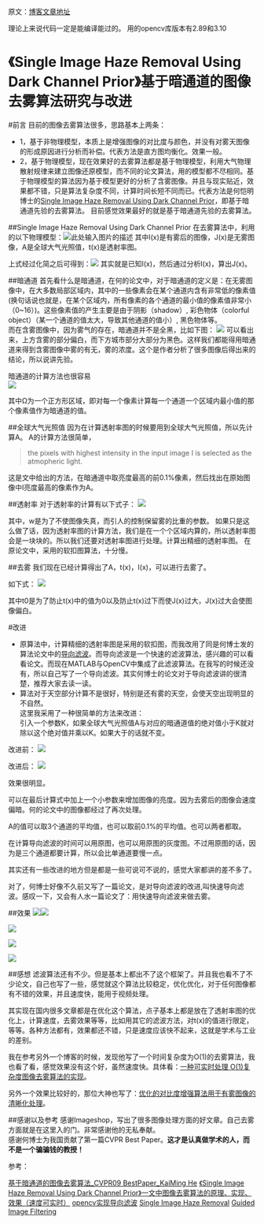 原文：[博客文章地址](http://loliko.me/single-image-haze-removal-using-dark-channel-prior/)

理论上来说代码一定是能编译能过的。
用的opencv库版本有2.89和3.10  


# 《Single Image Haze Removal Using Dark Channel Prior》基于暗通道的图像去雾算法研究与改进


#前言
目前的图像去雾算法很多，思路基本上两条：  
* 1，基于非物理模型，本质上是增强图像的对比度与颜色，并没有对雾天图像的形成原因进行分析而补偿。代表方法是直方图均衡化。效果一般。  
* 2，基于物理模型，现在效果好的去雾算法都是基于物理模型，利用大气物理散射规律来建立图像还原模型，而不同的论文算法，用的模型都不尽相同。基于物理模型的算法因为基于模型更好的分析了含雾图像。并且与现实贴近，效果都不错，只是算法复杂度不同，计算时间长短不同而已。代表方法是何恺明博士的[Single Image Haze Removal Using Dark Channel Prior][1]，即基于暗通道先验的去雾算法。
目前感觉效果最好的就是基于暗通道先验的去雾算法。  

##Single Image Haze Removal Using Dark Channel Prior
在去雾算法中，利用的以下物理模型：![此处输入图片的描述][2]
其中I(x)是有雾后的图像，J(x)是无雾图像，A是全球大气光照值，t(x)是透射率图。

上式经过化简之后可得到：![][3]
其实就是已知I(x)，然后通过分析I(x)，算出J(x)。

##暗通道
首先看什么是暗通道，在何的论文中，对于暗通道的定义是：在无雾图像中，在大多数局部区域内，其中的一些像素会在某个通道内含有非常低的像素值(换句话说也就是，在某个区域内，所有像素的各个通道的最小值的像素值非常小（0~16）)。这些像素值的产生主要是由于阴影（shadow）, 彩色物体（colorful object）（某一个通道的值太大，导致其他通道的值小）, 黑色物体等。  
而在含雾图像中，因为雾气的存在，暗通道并不是全黑，比如下图：
![][4]
可以看出来，上方含雾的部分偏白，而下方城市部分大部分为黑色。这样我们都能得用暗通道来得到含雾图像中雾的有无，雾的浓度。这个是作者分析了很多图像后得出来的结论，所以说讲先验。 
 
暗通道的计算方法也很容易  
![][5]

其中Ω为一个正方形区域，即对每一个像素计算每一个通道一个区域内最小值的那个像素值作为暗通道的值。

##全球大气光照值
因为在计算透射率图的时候要用到全球大气光照值，所以先计算A。
A的计算方法很简单，

> the pixels with highest intensity in the input image I is selected as the atmopheric light.

这是文中给出的方法，在暗通道中取亮度最高的前0.1%像素，然后找出在原始图像中I亮度最高的像素作为A。

##透射率
对于透射率的计算有以下式子：
![][6]

其中，w是为了不使图像失真，而引人的控制保留雾的比重的参数。
如果只是这么做了话，因为透射率图的计算方法，我们是在一个个区域内算的，所以透射率图会是一块块的。所以我们还要对透射率图进行处理。计算出精细的透射率图。
在原论文中，采用的软扣图算法，十分慢。

##去雾
我们现在已经计算得出了A，t(x)，I(x)，可以进行去雾了。

如下式：
![][7]

其中t0是为了防止t(x)中的值为0以及防止t(x)过下而使J(x)过大，J(x)过大会使图像偏白。  

#改进
* 原算法中，计算精细的透射率图是采用的软扣图，而我改用了同是何博士发的算法论文中的[导向滤波][8]。而导向滤波是一个快速的滤波算法，感兴趣的可以看看论文。而现在MATLAB与OpenCV中集成了此滤波算法。在我写的时候还没有，所以自己写了一个导向滤波。其实何博士的论文对于导向滤波讲的很清楚，推荐大家去读一读。  
* 算法对于天空部分计算不是很好，特别是还有雾的天空，会使天空出现明显的不自然。  
这里我采用了一种很简单的方法来改进：  
引入一个参数K，如果全球大气光照值A与对应的暗通道值的绝对值小于K就对除以这个绝对值并乘以K。如果大于的话就不变。

改进前：
![][9]

改进后：
![][10]

效果很明显。 

可以在最后计算式中加上一个小参数来增加图像的亮度。因为去雾后的图像会速度偏暗。何的论文中的图像都经过了再次处理。 

A的值可以取3个通道的平均值，也可以取前0.1%的平均值。也可以两者都取。 

在计算导向滤波的时间可以用原图，也可以用原图的灰度图。不过用原图的话，因为是三个通道都要计算，所以会比单通道要慢一点。  

其实还有一些改进的地方但是都是一些可说可不说的，感觉大家都讲的差不多了。  

对了，何博士好像不久前又写了一篇论文，是对导向滤波的改进,叫快速导向滤波。感叹一下，又会有人水一篇论文了：用快速导向滤波来做去雾。  

##效果
![][11]![][12]  

![][13]

![][14]  

![][15]

##感想
滤波算法还有不少。但是基本上都出不了这个框架了。并且我也看不了不少论文，自己也写了一些，感觉就这个算法比较稳定，优化优化，对于任何图像都有不错的效果，并且速度快，能用于视频处理。

其实现在国内很多文章都是在优化这个算法，点子基本上都是放在了透射率图的优化上，计算速度，去雾效果等等，比如用其它的滤波方法，对t(x)的值进行限定，等等。各种方法都有，效果都还不错，只是速度应该快不起来，这就是学术与工业的差别。  

我在参考另外一个博客的时候，发现他写了一个时间复杂度为O(1)的去雾算法，我也看了看，感觉效果没有这个好，虽然速度快。具体看：[一种可实时处理 O(1)复杂度图像去雾算法的实现][16]。  

另外一个效果比较好的，那位大神也写了：[优化的对比度增强算法用于有雾图像的清晰化处理][17]。  

##感谢以及参考
感谢Imageshop，写出了很多图像处理方面的好文章。自己去雾方面就是在这里入的门。非常感谢他的无私奉献。  
感谢何博士为我国贡献了第一篇CVPR Best Paper。**这才是认真做学术的人，而不是一个骗骗钱的教授！**  

参考：

[基于暗通道的图像去雾算法_CVPR09 BestPaper_KaiMing He][18]
[《Single Image Haze Removal Using Dark Channel Prior》一文中图像去雾算法的原理、实现、效果（速度可实时）][19]
[opencv实现导向滤波][20]
[Single Image Haze Removal][21]
[Guided Image Filtering][22]


  [1]: http://research.microsoft.com/en-us/um/people/kahe/cvpr09/index.html
  [2]: http://7nj2fn.com1.z0.glb.clouddn.com/3.png
  [3]: http://7nj2fn.com1.z0.glb.clouddn.com/4.png
  [4]: http://7nj2fn.com1.z0.glb.clouddn.com/1.png
  [5]: http://7nj2fn.com1.z0.glb.clouddn.com/2.jpg
  [6]: http://7nj2fn.com1.z0.glb.clouddn.com/6.jpg
  [7]: http://7nj2fn.com1.z0.glb.clouddn.com/4.png
  [8]: http://research.microsoft.com/en-us/um/people/kahe/eccv10/index.html
  [9]: http://7nj2fn.com1.z0.glb.clouddn.com/QQ%E6%88%AA%E5%9B%BE20150705210753.png
  [10]: http://7nj2fn.com1.z0.glb.clouddn.com/QQ%E6%88%AA%E5%9B%BE20150705210611.png
  [11]: http://7nj2fn.com1.z0.glb.clouddn.com/QQ%E6%88%AA%E5%9B%BE20150705213756.png
  [12]: http://7nj2fn.com1.z0.glb.clouddn.com/QQ%E6%88%AA%E5%9B%BE20150705213801.png
  [13]: http://7nj2fn.com1.z0.glb.clouddn.com/QQ%E6%88%AA%E5%9B%BE20150705214035.png
  [14]: http://7nj2fn.com1.z0.glb.clouddn.com/QQ%E6%88%AA%E5%9B%BE20150705214146.png
  [15]: http://7nj2fn.com1.z0.glb.clouddn.com/QQ%E6%88%AA%E5%9B%BE20150705214319.png
  [16]: http://www.cnblogs.com/Imageshop/p/3410279.html
  [17]: http://www.cnblogs.com/Imageshop/p/3925461.html
  [18]: http://www.cnblogs.com/ztfei/archive/2012/09/02/2667607.html
  [19]: http://www.cnblogs.com/Imageshop/p/3281703.html
  [20]: http://blog.csdn.net/wds555/article/details/23176313
  [21]: http://research.microsoft.com/en-us/um/people/kahe/cvpr09/index.html
  [22]: http://research.microsoft.com/en-us/um/people/kahe/eccv10/index.html

